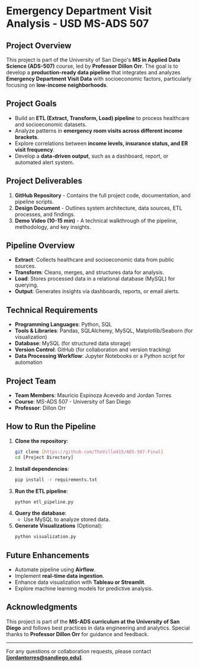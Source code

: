 # **Emergency Department Visit Analysis - USD MS-ADS 507**

## **Project Overview**
This project is part of the University of San Diego's **MS in Applied Data Science (ADS-507)** course, led by **Professor Dillon Orr**. The goal is to develop a **production-ready data pipeline** that integrates and analyzes **Emergency Department Visit Data** with socioeconomic factors, particularly focusing on **low-income neighborhoods**.

## **Project Goals**
- Build an **ETL (Extract, Transform, Load) pipeline** to process healthcare and socioeconomic datasets.
- Analyze patterns in **emergency room visits across different income brackets**.
- Explore correlations between **income levels, insurance status, and ER visit frequency**.
- Develop a **data-driven output**, such as a dashboard, report, or automated alert system.

## **Project Deliverables**
1. **GitHub Repository** - Contains the full project code, documentation, and pipeline scripts.
2. **Design Document** - Outlines system architecture, data sources, ETL processes, and findings.
3. **Demo Video (10-15 min)** - A technical walkthrough of the pipeline, methodology, and key insights.

## **Pipeline Overview**
- **Extract**: Collects healthcare and socioeconomic data from public sources.
- **Transform**: Cleans, merges, and structures data for analysis.
- **Load**: Stores processed data in a relational database (MySQL) for querying.
- **Output**: Generates insights via dashboards, reports, or email alerts.

## **Technical Requirements**
- **Programming Languages**: Python, SQL
- **Tools & Libraries**: Pandas, SQLAlchemy, MySQL, Matplotlib/Seaborn (for visualization)
- **Database**: MySQL (for structured data storage)
- **Version Control**: GitHub (for collaboration and version tracking)
- **Data Processing Workflow**: Jupyter Notebooks or a Python script for automation

## **Project Team**
- **Team Members**: Mauricio Espinoza Acevedo and Jordan Torres
- **Course**: MS-ADS 507 - University of San Diego
- **Professor**: Dillon Orr

## **How to Run the Pipeline**
1. **Clone the repository**:  
   ```bash
   git clone [https://github.com/TheVille415/ADS-507-Final]
   cd [Project Directory]
   ```
2. **Install dependencies**:  
   ```bash
   pip install -r requirements.txt
   ```
3. **Run the ETL pipeline**:  
   ```bash
   python etl_pipeline.py
   ```
4. **Query the database**:  
   - Use MySQL to analyze stored data.
5. **Generate Visualizations** (Optional):  
   ```bash
   python visualization.py
   ```

## **Future Enhancements**
- Automate pipeline using **Airflow**.
- Implement **real-time data ingestion**.
- Enhance data visualization with **Tableau or Streamlit**.
- Explore machine learning models for predictive analysis.

## **Acknowledgments**
This project is part of the **MS-ADS curriculum at the University of San Diego** and follows best practices in data engineering and analytics. Special thanks to **Professor Dillon Orr** for guidance and feedback.

---

For any questions or collaboration requests, please contact **[jordantorres@sandiego.edu]**.
